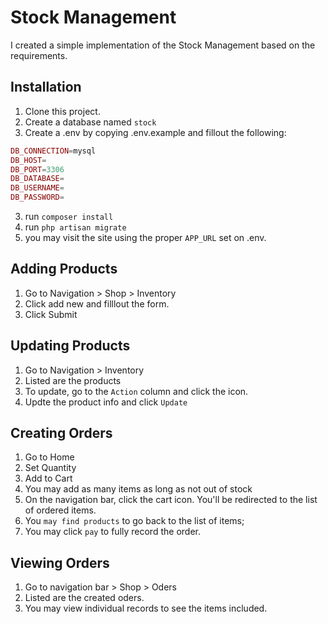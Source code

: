# Stock Management 
I created a simple implementation of the Stock Management based on the requirements.

## Installation

1. Clone this project.
2. Create a database named `stock`
3. Create a  .env by copying .env.example and fillout the following:

```php
DB_CONNECTION=mysql
DB_HOST=
DB_PORT=3306
DB_DATABASE=
DB_USERNAME=
DB_PASSWORD=
```

3. run `composer install`
4. run `php artisan migrate`
5. you may visit the site using the proper `APP_URL` set on .env.

## Adding Products
1. Go to Navigation > Shop > Inventory
2. Click add new and filllout the form.
3. Click Submit

## Updating Products
1. Go to Navigation > Inventory
2. Listed are the products
3. To update, go to the `Action` column and click the icon.
4. Updte the product info and click `Update`

## Creating Orders
1. Go to Home
2. Set Quantity
3. Add to Cart
4. You may add as many items as long as not out of stock
5. On the navigation bar, click the cart icon. You'll be redirected to the list of ordered items.
6. You `may find products` to go back to the list of items;
7. You may click `pay` to fully record the order.

## Viewing Orders
1. Go to navigation bar > Shop > Oders
2. Listed are the created oders.
3. You may view individual records to see the items included.

